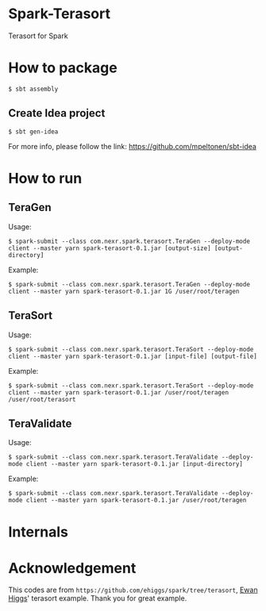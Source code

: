 Spark-Terasort
==============

Terasort for Spark

# How to package

```
$ sbt assembly
```

## Create Idea project

```
$ sbt gen-idea
```

For more info, please follow the link: https://github.com/mpeltonen/sbt-idea

# How to run

## TeraGen
Usage:
```
$ spark-submit --class com.nexr.spark.terasort.TeraGen --deploy-mode client --master yarn spark-terasort-0.1.jar [output-size] [output-directory]
```

Example:
```
$ spark-submit --class com.nexr.spark.terasort.TeraGen --deploy-mode client --master yarn spark-terasort-0.1.jar 1G /user/root/teragen
```

## TeraSort
Usage:
```
$ spark-submit --class com.nexr.spark.terasort.TeraSort --deploy-mode client --master yarn spark-terasort-0.1.jar [input-file] [output-file]
```

Example:
```
$ spark-submit --class com.nexr.spark.terasort.TeraSort --deploy-mode client --master yarn spark-terasort-0.1.jar /user/root/teragen /user/root/terasort
```

## TeraValidate
Usage:
```
$ spark-submit --class com.nexr.spark.terasort.TeraValidate --deploy-mode client --master yarn spark-terasort-0.1.jar [input-directory]
```

Example:
```
$ spark-submit --class com.nexr.spark.terasort.TeraValidate --deploy-mode client --master yarn spark-terasort-0.1.jar /user/root/teragen
```

# Internals

# Acknowledgement

This codes are from `https://github.com/ehiggs/spark/tree/terasort`, [Ewan Higgs](https://github.com/ehiggs)' terasort example. Thank you for great example.
